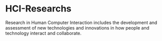 # HCI-Researchs
Research in Human Computer Interaction includes the development and assessment of new technologies and innovations in how people and technology interact and collaborate.
